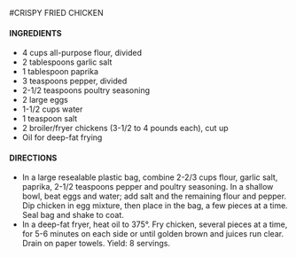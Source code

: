 #CRISPY FRIED CHICKEN

#### INGREDIENTS

- 4 cups all-purpose flour, divided
- 2 tablespoons garlic salt
- 1 tablespoon paprika
- 3 teaspoons pepper, divided
- 2-1/2 teaspoons poultry seasoning
- 2 large eggs
- 1-1/2 cups water
- 1 teaspoon salt
- 2 broiler/fryer chickens (3-1/2 to 4 pounds each), cut up
- Oil for deep-fat frying

#### DIRECTIONS

- In a large resealable plastic bag, combine 2-2/3 cups flour, garlic salt, paprika, 2-1/2 teaspoons pepper and poultry seasoning. In a shallow bowl, beat eggs and water; add salt and the remaining flour and pepper. Dip chicken in egg mixture, then place in the bag, a few pieces at a time. Seal bag and shake to coat.
- In a deep-fat fryer, heat oil to 375°. Fry chicken, several pieces at a time, for 5-6 minutes on each side or until golden brown and juices run clear. Drain on paper towels. Yield: 8 servings.
